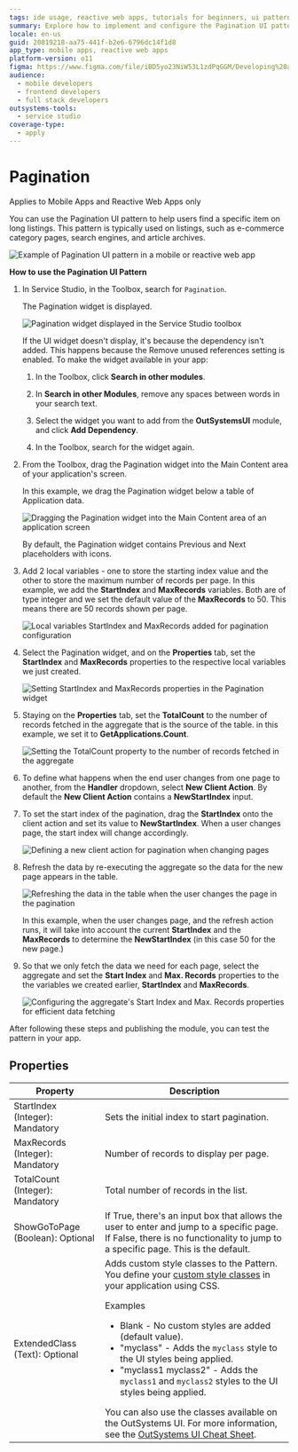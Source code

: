 ```yaml
---
tags: ide usage, reactive web apps, tutorials for beginners, ui pattern implementation, pagination
summary: Explore how to implement and configure the Pagination UI pattern in OutSystems 11 (O11) for efficient data handling in mobile and reactive web apps.
locale: en-us
guid: 20819218-aa75-441f-b2e6-6796dc14f1d8
app_type: mobile apps, reactive web apps
platform-version: o11
figma: https://www.figma.com/file/iBD5yo23NiW53L1zdPqGGM/Developing%20an%20Application?node-id=213:110
audience:
  - mobile developers
  - frontend developers
  - full stack developers
outsystems-tools:
  - service studio
coverage-type:
  - apply
---
```


# Pagination

<div class="info" markdown="1">

Applies to Mobile Apps and Reactive Web Apps only

</div>

You can use the Pagination UI pattern to help users find a specific item on long listings. This pattern is typically used on listings, such as e-commerce category pages, search engines, and article archives.

![Example of Pagination UI pattern in a mobile or reactive web app](images/pagination-5-ss.png "Pagination UI Pattern Example")

**How to use the Pagination UI Pattern**

1. In Service Studio, in the Toolbox, search for `Pagination`.
  
    The Pagination widget is displayed.

    ![Pagination widget displayed in the Service Studio toolbox](images/pagination-1-ss.png "Pagination Widget in Service Studio")

    If the UI widget doesn't display, it's because the dependency isn't added. This happens because the Remove unused references setting is enabled. To make the widget available in your app:

    1. In the Toolbox, click **Search in other modules**.

    1. In **Search in other Modules**, remove any spaces between words in your search text.
    
    1. Select the widget you want to add from the **OutSystemsUI** module, and click **Add Dependency**. 
    
    1. In the Toolbox, search for the widget again.

1. From the Toolbox, drag the Pagination widget into the Main Content area of your application's screen.

    In this example, we drag the Pagination widget below a table of Application data.

    ![Dragging the Pagination widget into the Main Content area of an application screen](images/pagination-3-ss.png "Dragging Pagination Widget")

    By default, the Pagination widget contains Previous and Next placeholders with icons.

1. Add 2 local variables - one to store the starting index value and the other to store the maximum number of records per page. In this example, we add the **StartIndex**  and **MaxRecords** variables. Both are of type integer and we set the default value of the **MaxRecords** to 50. This means there are 50 records shown per page.

    ![Local variables StartIndex and MaxRecords added for pagination configuration](images/pagination-9-ss.png "Local Variables for Pagination")

1. Select the Pagination widget, and on the **Properties** tab, set the **StartIndex** and **MaxRecords** properties to the respective local variables we just created.

    ![Setting StartIndex and MaxRecords properties in the Pagination widget](images/pagination-10-ss.png "Setting Pagination Properties")

1. Staying on the **Properties** tab, set the **TotalCount** to the number of records fetched in the aggregate that is the source of the table.  in this example, we set it to **GetApplications.Count**.

    ![Setting the TotalCount property to the number of records fetched in the aggregate](images/pagination-11-ss.png "Total Count Property")

1. To define what happens when the end user changes from one page to another, from the **Handler** dropdown, select **New Client Action**. By default the **New Client Action** contains a **NewStartIndex** input.

1. To set the start index of the pagination, drag the **StartIndex** onto the client action and set its value to **NewStartIndex**. When a user changes page, the start index will change accordingly.

    ![Defining a new client action for pagination when changing pages](images/pagination-12-ss.png "New Client Action for Pagination")

1. Refresh the data by re-executing the aggregate so the data for the new page appears in the table.

    ![Refreshing the data in the table when the user changes the page in the pagination](images/pagination-13-ss.png "Refreshing Data on Page Change")

    In this example, when the user changes page, and the refresh action runs, it will take into account the current **StartIndex** and the **MaxRecords** to determine the **NewStartIndex** (in this case 50 for the new page.)

1. So that we only fetch the data we need for each page, select the aggregate and set the **Start Index** and **Max. Records** properties to the the variables we created earlier, **StartIndex** and **MaxRecords**.

    ![Configuring the aggregate's Start Index and Max. Records properties for efficient data fetching](images/pagination-14-ss.png "Setting Aggregate Properties for Pagination")



After following these steps and publishing the module, you can test the pattern in your app.

## Properties

| Property| Description|
|---|---|
| StartIndex (Integer): Mandatory  | Sets the initial index to start pagination.|
| MaxRecords (Integer): Mandatory  | Number of records to display per page.|
| TotalCount (Integer): Mandatory  | Total number of records in the list.|
| ShowGoToPage (Boolean): Optional | If True, there's an input box that allows the user to enter and jump to a specific page. If False, there is no functionality to jump to a specific page. This is the default.|
| ExtendedClass (Text): Optional   | Adds custom style classes to the Pattern. You define your [custom style classes](../../../look-feel/css.md) in your application using CSS. <p>Examples <ul><li>Blank - No custom styles are added (default value).</li><li>"myclass" - Adds the ``myclass`` style to the UI styles being applied.</li><li>"myclass1 myclass2" - Adds the ``myclass1`` and ``myclass2`` styles to the UI styles being applied.</li></ul></p>You can also use the classes available on the OutSystems UI. For more information, see the [OutSystems UI Cheat Sheet](https://outsystemsui.outsystems.com/OutSystemsUIWebsite/CheatSheet). |
